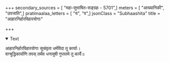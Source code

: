 +++
secondary_sources = [ "महा-सुभाषित-सङ्ग्रहः - 5701",]
meters = [ "आख्यानिकी", "उपजाति",]
pratimaalaa_letters = [ "य", "व",]
jsonClass = "Subhaashita"
title = "आहारनिर्हारविहारयोगाः"

+++

<details open><summary>Text</summary>

आहारनिर्हारविहारयोगाः सुसंवृता धर्मविदा तु कार्याः।  
वाग्बुद्धिकार्याणि तपस् तथैव धनायुषी गुप्ततमे तु कार्ये॥
</details>
